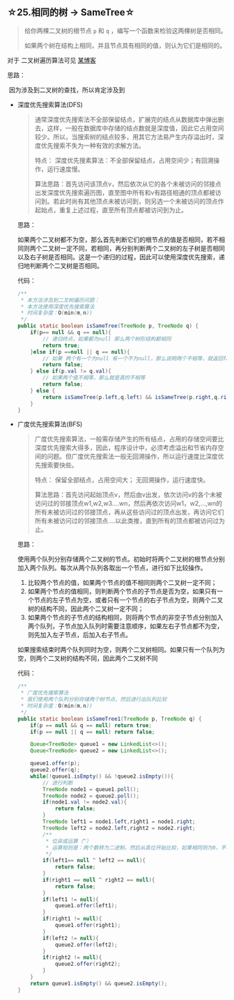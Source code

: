 ## ☆25.相同的树 -> SameTree☆

> 给你两棵二叉树的根节点 `p` 和 `q` ，编写一个函数来检验这两棵树是否相同。
>
> 如果两个树在结构上相同，并且节点具有相同的值，则认为它们是相同的。

对于 二叉树遍历算法可见 [某博客](https://blog.csdn.net/qq_40913465/article/details/110388685)

思路：

​	因为涉及到二叉树的查找，所以肯定涉及到

  + 深度优先搜索算法(DFS)

    > 通常深度优先搜索法不全部保留结点，扩展完的结点从数据库中弹出删去，这样，一般在数据库中存储的结点数就是深度值，因此它占用空间较少。所以，当搜索树的结点较多，用其它方法易产生内存溢出时，深度优先搜索不失为一种有效的求解方法。
    >
    >
    > 特点： 深度优先搜素算法：不全部保留结点，占用空间少；有回溯操作，运行速度慢。
    >
    > 算法思路：首先访问该顶点v，然后依次从它的各个未被访问的邻接点出发深度优先搜索遍历图，直至图中所有和v有路径相通的顶点都被访问到。若此时尚有其他顶点未被访问到，则另选一个未被访问的顶点作起始点，重复上述过程，直至所有顶点都被访问到为止。

    思路：

    如果两个二叉树都不为空，那么首先判断它们的根节点的值是否相同，若不相同则两个二叉树一定不同，若相同，再分别判断两个二叉树的左子树是否相同以及右子树是否相同。这是一个递归的过程，因此可以使用深度优先搜索，递归地判断两个二叉树是否相同。

    代码：

    ```java
    /**
     * 本方法涉及到二叉树遍历问题：
     * 本方法使用深度优先搜索算法
     * 时间复杂度：O(min(m,n))
     */
    public static boolean isSameTree(TreeNode p, TreeNode q) {
        if(p== null && q == null){
            // 递归终点，如果都为null 那么两个树形结构都相同
            return true;
        }else if(p ==null || q == null){
            // 如果 两个有一个为null 有一个不为null，那么说明两个不相等，就返回false
            return false;
        } else if(p.val != q.val){
            // 如果两个值不相等，那么就是真的不相等
            return false;
        } else {
            return isSameTree(p.left,q.left) && isSameTree(p.right,q.right);
        }
    }
    ```



  + 广度优先搜索算法(BFS)

    > 广度优先搜索算法，一般需存储产生的所有结点，占用的存储空间要比深度优先搜索大得多，因此，程序设计中，必须考虑溢出和节省内存空间的问题。但广度优先搜索法一般无回溯操作，所以运行速度比深度优先搜索要快些。
    >
    >
    > 特点： 保留全部结点，占用空间大； 无回溯操作，运行速度快。
    >
    > 算法思路：首先访问起始顶点v，然后由v出发，依次访问v的各个未被访问过的邻接顶点w1,w2,w3….wn，然后再依次访问w1，w2,…,wn的所有未被访问过的邻接顶点，再从这些访问过的顶点出发，再访问它们所有未被访问过的邻接顶点….以此类推，直到所有的顶点都被访问过为止。

    思路：

    使用两个队列分别存储两个二叉树的节点。初始时将两个二叉树的根节点分别加入两个队列。每次从两个队列各取出一个节点，进行如下比较操作。

    1. 比较两个节点的值，如果两个节点的值不相同则两个二叉树一定不同；
    2. 如果两个节点的值相同，则判断两个节点的子节点是否为空，如果只有一个节点的左子节点为空，或者只有一个节点的右子节点为空，则两个二叉树的结构不同，因此两个二叉树一定不同；
    3. 如果两个节点的子节点的结构相同，则将两个节点的非空子节点分别加入两个队列，子节点加入队列时需要注意顺序，如果左右子节点都不为空，则先加入左子节点，后加入右子节点。

    如果搜索结束时两个队列同时为空，则两个二叉树相同。如果只有一个队列为空，则两个二叉树的结构不同，因此两个二叉树不同

    代码：

    ```java
    /**
     * 广度优先搜索算法
     * 我们使用两个队列分别存储两个树节点，然后进行出队列比较
     * 时间复杂度：O(min(m,n))
     */
    public static boolean isSameTree1(TreeNode p, TreeNode q) {
        if(p == null && q == null) return true;
        if(p == null || q == null) return false;

        Queue<TreeNode> queue1 = new LinkedList<>();
        Queue<TreeNode> queue2 = new LinkedList<>();

        queue1.offer(p);
        queue2.offer(q);
        while(!queue1.isEmpty() && !queue2.isEmpty()){
            // 进行判断
            TreeNode node1 = queue1.poll();
            TreeNode node2 = queue2.poll();
            if(node1.val != node2.val){
                return false;
            }
            TreeNode left1 = node1.left,right1 = node1.right;
            TreeNode left2 = node2.left,right2 = node2.right;
            /**
             * 位异或运算（^）
             * 运算规则是：两个数转为二进制，然后从高位开始比较，如果相同则为0，不相同则为1。
             */
            if(left1== null ^ left2 == null){
                return false;
            }
            if(right1 == null ^ right2 == null){
                return false;
            }
            if(left1 != null){
                queue1.offer(left1);
            }
            if(right1 != null){
                queue1.offer(right1);
            }
            if(left2 != null){
                queue2.offer(left2);
            }
            if(right2 != null){
                queue2.offer(right2);
            }
        }
        return queue1.isEmpty() && queue2.isEmpty();
    }
    ```

